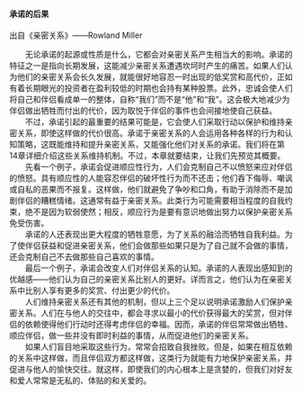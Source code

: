 #### 承诺的后果  
出自《亲密关系》——Rowland Miller  

&emsp;&emsp;无论承诺的起源或性质是什么，它都会对亲密关系产生相当大的影响。承诺的特征之一是指向长期发展，这能减少亲密关系遭遇坎坷时产生的痛苦。如果人们认为他们的亲密关系会长久发展，就能很好地容忍一时出现的低奖赏和高代价，正如有着长期眼光的投资者在盈利较低的时期也会持有某种股票。此外，忠诚会使人们将自己和伴侣看成单一的整体，自称“我们”而不是“他”和“我”。这会极大地减少为伴侣做出牺牲而付出的代价，因为取悦于伴侣的事件也会间接地使自己获益。  
&emsp;&emsp;不过，承诺引起的最重要的结果可能是，它会使人们采取行动以保护和维持亲密关系，即使这样做的代价很高。承诺于亲密关系的人会运用各种各样的行为和认知策略，这既能维持和提升亲密关系，又能强化他们对关系的承诺。我们将在第14章详细介绍这些关系维持机制。不过，本章就要结束，让我们先预览其概要。  
&emsp;&emsp;先看一个例子，承诺会促进顺应性行为，人们会克制自己不以愤怒来应对伴侣的愤怒。具有顺应性的人能容忍伴侣的破坏性行为而不还击；他们吞下侮辱、嘲讽或自私的恶果而不报复。这样做，他们就避免了争吵和口角，有助于消除而不是加剧伴侣的糟糕情绪。这通常有益于亲密关系。此类行为可能需要相当程度的自我约束，绝不是因为软弱使然；相反，顺应行为是要有意识地做出努力以保护亲密关系免受伤害。  
&emsp;&emsp;承诺的人还表现出更大程度的牺牲意愿，为了关系的融洽而牺牲自我利益。为了使伴侣获益和促进亲密关系，他们会做那些如果只是为了自己就不会做的事情，还会克制自己不去做那些自己喜欢的事情。  
&emsp;&emsp;最后一个例子，承诺会改变人们对伴侣关系的认知。承诺的人表现出感知到的优越感——他们认为自己的亲密关系比别人的更好。详而言之，他们认为在亲密关系中比别人享有更多的奖赏、付出更少的代价。  
&emsp;&emsp;人们维持亲密关系还有其他的机制，但以上三个足以说明承诺激励人们保护亲密关系。人们在与他人的交往中，都会寻求以最小的代价获得最大的奖赏，但对伴侣的依赖使得他们行动时还得考虑伴侣的幸福。因而，承诺的伴侣常常做出牺牲、顺应伴侣，做一些并没有即时利益的事情，从而促进他们的亲密关系。  
&emsp;&emsp;如果人们盲目地采取这些行为，常常会招致自我挫败。但是，如果在相互依赖的关系中这样做，而且伴侣双方都这样做，这类行为就能有力地保护亲密关系，并促进与他人的愉快交往。就这样，即使我们的内心根本上是贪婪的，但我们对好友和爱人常常是无私的、体贴的和关爱的。  
